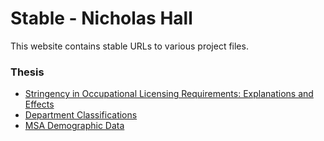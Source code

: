 # Stable - Nicholas Hall

This website contains stable URLs to various project files.

### Thesis
* [Stringency in Occupational Licensing Requirements: Explanations and Effects](./thesis/stringency_in_occupational_licensing.pdf)
* [Department Classifications](./thesis/2023_departments.xlsx)
* [MSA Demographic Data](./thesis/demographic_data.xlsx)
